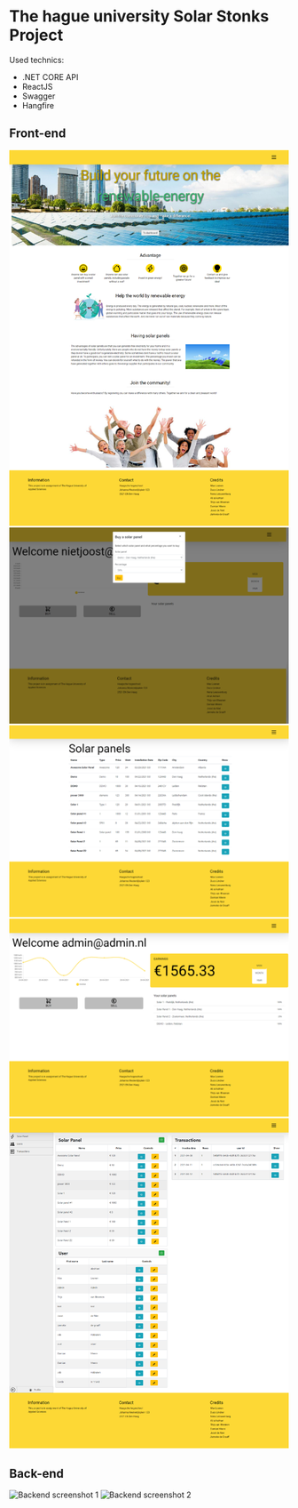 # The hague university Solar Stonks Project

Used technics:
* .NET CORE API
* ReactJS
* Swagger
* Hangfire

## Front-end
![Website screenshot 1](https://github.com/nietjoost/The-hague-university-Solar-Stonks-Project-Public/blob/main/Screenshots/Website-1.png)
![Website screenshot 2](https://github.com/nietjoost/The-hague-university-Solar-Stonks-Project-Public/blob/main/Screenshots/Website-2.png)
![Website screenshot 3](https://github.com/nietjoost/The-hague-university-Solar-Stonks-Project-Public/blob/main/Screenshots/Website-3.png)
![Website screenshot 4](https://github.com/nietjoost/The-hague-university-Solar-Stonks-Project-Public/blob/main/Screenshots/Website-4.png)
![Website screenshot 5](https://github.com/nietjoost/The-hague-university-Solar-Stonks-Project-Public/blob/main/Screenshots/Website-5.png)

## Back-end
![Backend screenshot 1](https://github.com/nietjoost/The-hague-university-Solar-Stonks-Project/blob/main/Screenshots/Backend-1.png)
![Backend screenshot 2](https://github.com/nietjoost/The-hague-university-Solar-Stonks-Project/blob/main/Screenshots/Backend-2.png)
